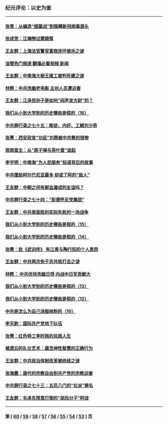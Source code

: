 ### 纪元评论：以史为鉴
---
#### [张青：从编造“细菌战”到隐瞒新冠病毒源头](../../pages/nsc1028/n13713424.md?04190330) 
#### [张成觉：江楠惨过窦娥冤](../../pages/nsc1028/n13713593.md?04190330) 
#### [王友群：上海法官警官富商连环被杀之谜](../../pages/nsc1028/n13712763.md?04190330) 
#### [油管热门频道 翻墙必看视频 新闻](ok?04190330)
#### [王友群：中南海大秘王维工被判死缓之谜](../../pages/nsc1028/n13705201.md?04190330) 
#### [林辉：中共洗脑老电影 主创人员遭迫害](../../pages/nsc1028/n13699437.md?04190330) 
#### [王友群：江泽民孙子是如何“闷声发大财”的？](../../pages/nsc1028/n13693213.md?04190330) 
#### [我们从小到大学到的历史哪些是假的（16）](../../pages/nsc1028/n13692503.md?04190330) 
#### [中共罪行录之七十五：叛徒、内奸、工贼刘少奇](../../pages/nsc1028/n13688599.md?04190330) 
#### [张菁：西安政变“功臣”刘鼎被中共整的很惨](../../pages/nsc1028/n13679371.md?04190330) 
#### [观雨堂主：从“原子弹与茶叶蛋”谈起](../../pages/nsc1028/n13677405.md?04190330) 
#### [李宇明：中南海“为人民服务”标语背后的故事](../../pages/nsc1028/n13677266.md?04190330) 
#### [中共援助阿尔巴尼亚最多 却成了阿的“敌人”](../../pages/nsc1028/n13675049.md?04190330) 
#### [王友群：中朝之间有鲜血凝成的友谊吗？](../../pages/nsc1028/n13660401.md?04190330) 
#### [中共罪行录之七十四：“彭德怀反党集团”](../../pages/nsc1028/n13655741.md?04190330) 
#### [王友群：中共表面胜利实际失败的一场战争](../../pages/nsc1028/n13643934.md?04190330) 
#### [我们从小到大学到的历史哪些是假的（15）](../../pages/nsc1028/n13632791.md?04190330) 
#### [我们从小到大学到的历史哪些是假的（14）](../../pages/nsc1028/n13630207.md?04190330) 
#### [张菁：批《武训传》 有江青与陶行知的个人恩怨](../../pages/nsc1028/n13629055.md?04190330) 
#### [王友群：中共两次免于苏共核打击之谜](../../pages/nsc1028/n13624529.md?04190330) 
#### [林辉： 中共优待洗脑日俘 内战中日军贡献大](../../pages/nsc1028/n13624644.md?04190330) 
#### [我们从小到大学到的历史哪些是假的（13）](../../pages/nsc1028/n13623863.md?04190330) 
#### [我们从小到大学到的历史哪些是假的（12）](../../pages/nsc1028/n13619491.md?04190330) 
#### [中共是怎么为自己涂脂抹粉的（10）](../../pages/nsc1028/n13615970.md?04190330) 
#### [李天韵：国际共产党地下队伍](../../pages/nsc1028/n13611808.md?04190330) 
#### [张菁：红色特工李时雨的风雨人生](../../pages/nsc1028/n13609187.md?04190330) 
#### [被遗忘的礼仪艺术：蕴含神性智慧的正确行为](../../pages/nsc1028/n13607119.md?04190330) 
#### [王友群：中共政治体制改革被终结之谜](../../pages/nsc1028/n13606004.md?04190330) 
#### [张海霞：唐代的宗教自由到共产党的宗教迫害](../../pages/nsc1028/n13604693.md?04190330) 
#### [中共罪行录之七十三：五花八门的“右派”罪名](../../pages/nsc1028/n13598550.md?04190330) 
#### [王友群：毛泽东授意打倒的“胡风分子”阿垅](../../pages/nsc1028/n13592541.md?04190330) 

---
#### 第 [ [60](./60.md?04190330) / [59](./59.md?04190330) / [58](./58.md?04190330) / [57](./57.md?04190330) / [56](./56.md?04190330) / [55](./55.md?04190330) / [54](./54.md?04190330) / [53](./53.md?04190330) ] 页
